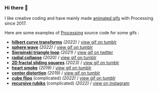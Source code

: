 ### Hi there 👋

I like creative coding and have mainly made [animated gifs](https://bleuje.com/animationsite/) with Processing since 2017.

Here are some examples of [Processing](https://processing.org/) source code for some gifs :

- [**hilbert curve transforms**](https://gist.github.com/Bleuje/0917441d809d5eccf4ddcfc6a5b787d9) *(2022)* / [view gif on tumblr](https://necessary-disorder.tumblr.com/post/684049569049395200)
- [**sphere wave**](https://gist.github.com/Bleuje/bd3e59266899687c11dbca39f1ffd7ae) *(2022)* / [view gif on tumblr](https://necessary-disorder.tumblr.com/post/686420135511310336)
- [**Sierpinski triangle loop**](https://gist.github.com/Bleuje/1307e4c10898b93a25e159edbef8ea3c) *(2021)* / [view gif on twitter](https://twitter.com/etiennejcb/status/1367173073250758661)
- [**radial collapse**](https://gist.github.com/Bleuje/3889f5ec12645c5d4ffd24cf7f96282a) *(2020)* / [view gif on tumblr](https://necessary-disorder.tumblr.com/post/190213558568)
- [**2D fractal sliding squares**](https://gist.github.com/Bleuje/5a71f27afedfb7869daf8c81f7a05367) *(2023)* / [view gif on tumblr]((https://necessary-disorder.tumblr.com/post/714960118674030592))
- [**heart smoke**](https://gist.github.com/Bleuje/020c562051ca8175e63a176487819b08) *(2019)* / [view gif on tumblr](https://necessary-disorder.tumblr.com/post/655712545142980608)
- [**center distortion**](https://gist.github.com/Bleuje/093adf9143e4b84f12f1b14bd8090d8c) *(2019)* / [view gif on tumblr](https://necessary-disorder.tumblr.com/post/183498773288)
- [**cube flips**](https://github.com/Bleuje/cubeflips-animation) (complicated) *(2022)* / [view gif on tumblr](https://necessary-disorder.tumblr.com/post/674087417259638784)
- [**recursive rubiks**](https://github.com/Bleuje/recursiverubiks) (complicated) *(2022)* / [view on instagram](https://www.instagram.com/p/Cj0kCVJg4uT/)
